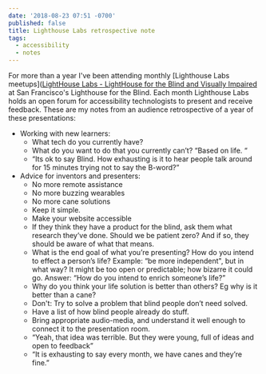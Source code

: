 ```yaml
---
date: '2018-08-23 07:51 -0700'
published: false
title: Lighthouse Labs retrospective note
tags:
  - accessibility
  - notes
---
```

For more than a year I've been attending monthly [Lighthouse Labs meetups]([LightHouse Labs - LightHouse for the Blind and Visually Impaired](http://lighthouse-sf.org/lighthouse-labs/) at San Francisco's Lighthouse for the Blind. Each month Lighthouse Labs holds an open forum for accessibility technologists to present and receive feedback. These are my notes from an audience retrospective of a year of these presentations: 

- Working with new learners:
	* What tech do you currently have?
	* What do you want to do that you currently can’t? “Based on life. “
	- “Its ok to say Blind. How exhausting is it to hear people talk around for 15 minutes trying not to say the B-word?”
- Advice for inventors and presenters:
	- No more remote assistance
	- No more buzzing wearables
	- No more cane solutions
	- Keep it simple.
	- Make your website accessible
	- If they think they have a product for the blind, ask them what research they’ve done. Should we be patient zero? And if so, they should be aware of what that means.
	- What is the end goal of what you’re presenting? How do you intend to effect a person’s life? Example: “be more independent", but in what way? It might be too open or predictable; how bizarre it could go. Answer: “How do you intend to enrich someone’s life?”
	- Why do you think your life solution is better than others? Eg why is it better than a cane?
	- Don't: Try to solve a problem that blind people don’t need solved.
	- Have a list of how blind people already do stuff.
	- Bring appropriate audio-media, and understand it well enough to connect it to the presentation room.
	- “Yeah, that idea was terrible. But they were young, full of ideas and open to feedback”
	- “It is exhausting to say every month, we have canes and they’re fine.”